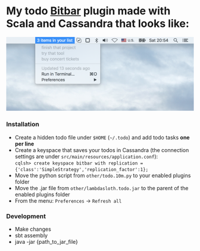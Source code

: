 # My todo [Bitbar](https://github.com/matryer/bitbar) plugin made with Scala and Cassandra that looks like:
![screenshot](https://raw.githubusercontent.com/thikonom/todo/master/other/screenshot.png)

### Installation ###
* Create a hidden todo file under `$HOME` (`~/.todo`) and add todo tasks **one per line**
* Create a keyspace that saves your todos in Cassandra (the connection settings are under `src/main/resources/application.conf`):                                                    
  `cqlsh> create keyspace bitbar with replication = {'class':'SimpleStrategy','replication_factor':1};`
* Move the python script from `other/todo.10m.py` to your enabled plugins folder
* Move the .jar file from `other/lambdasloth.todo.jar` to the parent of the enabled plugins folder
* From the menu: `Preferences` -> `Refresh all`

### Development ###

* Make changes
* sbt assembly
* java -jar {path_to_jar_file}
